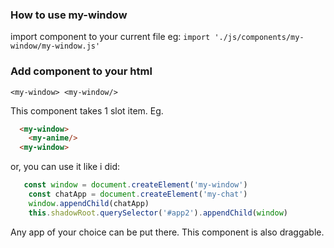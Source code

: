 ### How to use my-window
import component to your current file eg:
`import './js/components/my-window/my-window.js'` 

### Add component to your html
`<my-window> <my-window/>`

This component takes 1 slot item. Eg. 
```html
  <my-window>
    <my-anime/>
  <my-window>
```

or, you can use it like i did: 
```js
   const window = document.createElement('my-window')
    const chatApp = document.createElement('my-chat')
    window.appendChild(chatApp)
    this.shadowRoot.querySelector('#app2').appendChild(window)
```
Any app of your choice can be put there. This component is also draggable.
<br/>
